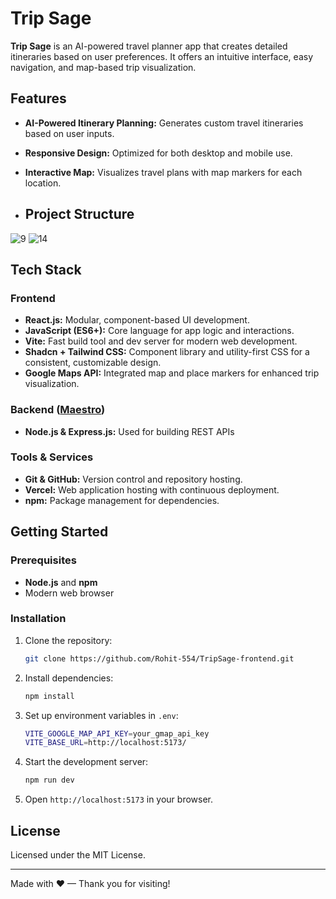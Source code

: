 # Trip Sage

**Trip Sage** is an AI-powered travel planner app that creates detailed itineraries based on user preferences. It offers an intuitive interface, easy navigation, and map-based trip visualization.

## Features

- **AI-Powered Itinerary Planning:** Generates custom travel itineraries based on user inputs.
- **Responsive Design:** Optimized for both desktop and mobile use.
- **Interactive Map:** Visualizes travel plans with map markers for each location.

- ## Project Structure

![9](https://github.com/user-attachments/assets/80ed24c6-46ed-4a37-9964-19b791e2aa4f)
![14](https://github.com/user-attachments/assets/5e52b9f0-7e49-486b-9d93-e16990d0553b)

## Tech Stack

### Frontend

- **React.js:** Modular, component-based UI development.
- **JavaScript (ES6+):** Core language for app logic and interactions.
- **Vite:** Fast build tool and dev server for modern web development.
- **Shadcn + Tailwind CSS:** Component library and utility-first CSS for a consistent, customizable design.
- **Google Maps API:** Integrated map and place markers for enhanced trip visualization.

### Backend  ([Maestro](https://github.com/Rohit-554/personal_travel_backend))

- **Node.js & Express.js:** Used for building REST APIs

### Tools & Services

- **Git & GitHub:** Version control and repository hosting.
- **Vercel:** Web application hosting with continuous deployment.
- **npm:** Package management for dependencies.

## Getting Started

### Prerequisites

- **Node.js** and **npm**
- Modern web browser

### Installation

1. Clone the repository:
   ```bash
   git clone https://github.com/Rohit-554/TripSage-frontend.git
   ```
2. Install dependencies:
   ```bash
   npm install
   ```
3. Set up environment variables in `.env`:
   ```bash
   VITE_GOOGLE_MAP_API_KEY=your_gmap_api_key
   VITE_BASE_URL=http://localhost:5173/
   ```
4. Start the development server:
   ```bash
   npm run dev
   ```
5. Open `http://localhost:5173` in your browser.

## License

Licensed under the MIT License.

---

Made with ♥ — Thank you for visiting!

